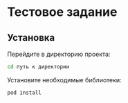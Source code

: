 <h1 align = "left">Тестовое задание</h1>
<h2>Установка</h2>
<p>Перейдите в директорию проекта:</p>

```bash
cd путь к директории
```

<p>Установите необходимые библиотеки:</p>

```bash
pod install
```
